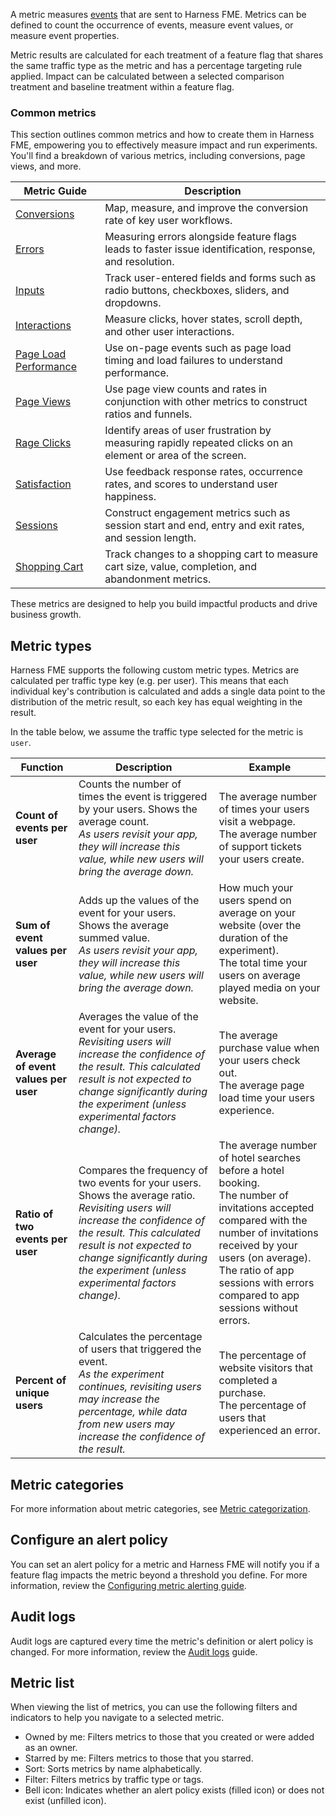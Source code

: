 A metric measures [events](/docs/feature-management-experimentation/experimentation/events/) that are sent to Harness FME. Metrics can be defined to count the occurrence of events, measure event values, or measure event properties.

Metric results are calculated for each treatment of a feature flag that shares the same traffic type as the metric and has a percentage targeting rule applied. Impact can be calculated between a selected comparison treatment and baseline treatment within a feature flag.

### Common metrics

This section outlines common metrics and how to create them in Harness FME, empowering you to effectively measure impact and run experiments. You'll find a breakdown of various metrics, including conversions, page views, and more. 

| Metric Guide | Description |
|---|---|
| [Conversions](https://www.harness.io/harness-devops-academy/conversions) | Map, measure, and improve the conversion rate of key user workflows. |
| [Errors](https://www.harness.io/harness-devops-academy/errors) | Measuring errors alongside feature flags leads to faster issue identification, response, and resolution. |
| [Inputs](https://www.harness.io/harness-devops-academy/inputs) | Track user-entered fields and forms such as radio buttons, checkboxes, sliders, and dropdowns. |
| [Interactions](https://www.harness.io/harness-devops-academy/interactions) | Measure clicks, hover states, scroll depth, and other user interactions. |
| [Page Load Performance](https://www.harness.io/harness-devops-academy/page-load-performance) | Use on-page events such as page load timing and load failures to understand performance. |
| [Page Views](https://www.harness.io/harness-devops-academy/page-views) | Use page view counts and rates in conjunction with other metrics to construct ratios and funnels. |
| [Rage Clicks](https://www.harness.io/harness-devops-academy/rage-clicks) | Identify areas of user frustration by measuring rapidly repeated clicks on an element or area of the screen. |
| [Satisfaction](https://www.harness.io/harness-devops-academy/satisfaction) | Use feedback response rates, occurrence rates, and scores to understand user happiness. |
| [Sessions](https://www.harness.io/harness-devops-academy/sessions) | Construct engagement metrics such as session start and end, entry and exit rates, and session length. |
| [Shopping Cart](https://www.harness.io/harness-devops-academy/shopping-cart) | Track changes to a shopping cart to measure cart size, value, completion, and abandonment metrics. |

These metrics are designed to help you build impactful products and drive business growth.

## Metric types

Harness FME supports the following custom metric types. Metrics are calculated per traffic type key (e.g. per user). This means that each individual key's contribution is calculated and adds a single data point to the distribution of the metric result, so each key has equal weighting in the result.

In the table below, we assume the traffic type selected for the metric is `user`.

| **Function** | **Description** | **Example** |
| --- | --- | --- |
| **Count of events per user** | Counts the number of times the event is triggered by your users. Shows the average count.<br />_As users revisit your app, they will increase this value, while new users will bring the average down._ | The average number of times your users visit a webpage.<br />The average number of support tickets your users create. |
| **Sum of event values per user** | Adds up the values of the event for your users. Shows the average summed value.<br />_As users revisit your app, they will increase this value, while new users will bring the average down._ | How much your users spend on average on your website (over the duration of the experiment).<br />The total time your users on average played media on your website. |
| **Average of event values per user** | Averages the value of the event for your users.<br />_Revisiting users will increase the confidence of the result. This calculated result is not expected to change significantly during the experiment (unless experimental factors change)._ | The average purchase value when your users check out.<br />The average page load time your users experience. |
| **Ratio of two events per user** | Compares the frequency of two events for your users. Shows the average ratio.<br />_Revisiting users will increase the confidence of the result. This calculated result is not expected to change significantly during the experiment (unless experimental factors change)._ | The average number of hotel searches before a hotel booking.<br />The number of invitations accepted compared with the number of invitations received by your users (on average).<br />The ratio of app sessions with errors compared to app sessions without errors. |
| **Percent of unique users** | Calculates the percentage of users that triggered the event.<br />_As the experiment continues, revisiting users may increase the percentage, while data from new users may increase the confidence of the result._ | The percentage of website visitors that completed a purchase.<br />The percentage of users that experienced an error. |

## Metric categories

For more information about metric categories, see [Metric categorization](/docs/feature-management-experimentation/experimentation/metrics/categories/).

## Configure an alert policy

You can set an alert policy for a metric and Harness FME will notify you if a feature flag impacts the metric beyond a threshold you define. For more information, review the [Configuring metric alerting guide](/docs/feature-management-experimentation/release-monitoring/metrics/setup/metric-alert-policy/).

## Audit logs

Audit logs are captured every time the metric's definition or alert policy is changed. For more information, review the [Audit logs](/docs/feature-management-experimentation/management-and-administration/account-settings/audit-logs/) guide.

## Metric list

When viewing the list of metrics, you can use the following filters and indicators to help you navigate to a selected metric.

* Owned by me: Filters metrics to those that you created or were added as an owner.
* Starred by me: Filters metrics to those that you starred.
* Sort: Sorts metrics by name alphabetically.
* Filter: Filters metrics by traffic type or tags.
* Bell icon: Indicates whether an alert policy exists (filled icon) or does not exist (unfilled icon).
